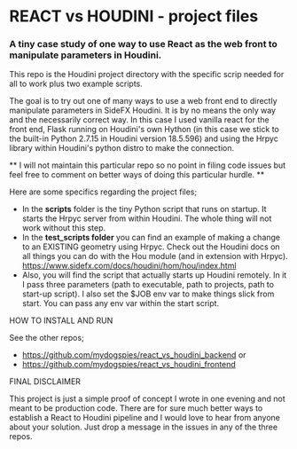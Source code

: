 # REACT vs HOUDINI - project files

### A tiny case study of one way to use React as the web front to manipulate parameters in Houdini.

This repo is the Houdini project directory with the specific scrip needed for all to work plus two example scripts.

The goal is to try out one of many ways to use a web front end to directly manipulate parameters in SideFX Houdini. It is by no means the only way and the necessarily correct way. In this case I used vanilla react for the front end, Flask running on Houdini's own Hython (in this case we stick to the built-in Python 2.7.15 in Houdini version 18.5.596) and using the Hrpyc library within Houdini's python distro to make the connection.

** I will not maintain this particular repo so no point in filing code issues but feel free to comment on better ways of doing this particular hurdle. **

Here are some specifics regarding the project files;
* In the **scripts** folder is the tiny Python script that runs on startup. It starts the Hrpyc server from within Houdini. The whole thing will not work without this step.
* In the **test_scripts folder** you can find an example of making a change to an EXISTING geometry using Hrpyc. Check out the Houdini docs on all things you can do with the Hou module (and in extension with Hrpyc). https://www.sidefx.com/docs/houdini/hom/hou/index.html
* Also, you will find the script that actually starts up Houdini remotely. In it I pass three parameters (path to executable, path to projects, path to start-up script). I also set the $JOB env var to make things slick from start. You can pass any env var within the start script.


HOW TO INSTALL AND RUN

See the other repos; 
* https://github.com/mydogspies/react_vs_houdini_backend or 
* https://github.com/mydogspies/react_vs_houdini_frontend


FINAL DISCLAIMER

This project is just a simple proof of concept I wrote in one evening and not meant to be production code. There are for sure much better ways to establish a React to Houdini pipeline and I would love to hear from anyone about your solution. Just drop a message in the issues in any of the three repos. 
